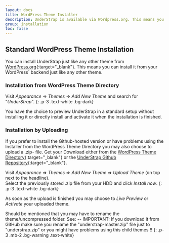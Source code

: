 ```yaml
---
layout: docs
title: WordPress Theme Installer
description: UnderStrap is available via Wordpress.org. This means you can install it from your WordPress backend just like any other theme&hellip;
group: installation
toc: false
---
```


## Standard WordPress Theme Installation

You can install UnderStrap just like any other theme from [WordPress.org](https://wordpress.org/themes/understrap/){:target="_blank"}. This means you can install it from your WordPress´ backend just like any other theme.

### Installation from WordPress Theme Directory

Visit *Appearance* &rArr; *Themes* &rArr; *Add New Theme* and search for "*UnderStrap*".
{: .p-3 .text-white .bg-dark}

You have the choice to preview UnderStrap in a standard setup without installing it or directly install and activate it when the installation is finished.

### Installation by Uploading

If you prefer to install the Github-hosted version or have problems using the Installer from the WordPress Theme Directory you may also choose to upload a .zip- file.
Get your Download either from the [WordPress Theme Directory](https://wordpress.org/themes/understrap/){:target="_blank"} or the [UnderStrap Github Repository](https://github.com/understrap/understrap){:target="_blank"}.

Visit *Appearance* &rArr; *Themes* &rArr; *Add New Theme* &rArr; *Upload Theme* (on top next to the headline).<br>
Select the previously stored .zip file from your HDD and click *Install now*.
{: .p-3 .text-white .bg-dark}

As soon as the upload is finished you may choose to *Live Preview* or *Activate* your uploaded theme.


Should be mentioned that you may have to rename the theme/uncompressed folder. See: -- IMPORTANT: If you download it from GitHub make sure you rename the "understrap-master.zip" file just to "understrap.zip" or you might have problems using this child themes !!
{: .p-3 .mb-2 .bg-warning .text-white}
